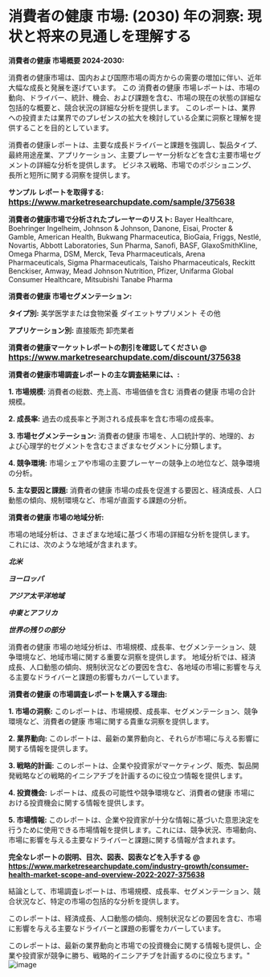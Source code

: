 # 消費者の健康 市場: (2030) 年の洞察: 現状と将来の見通しを理解する

<strong>消費者の健康 市場概要 2024-2030:</strong>

消費者の健康市場は、国内および国際市場の両方からの需要の増加に伴い、近年大幅な成長と発展を遂げています。 この 消費者の健康 市場レポートは、市場の動向、ドライバー、統計、機会、および課題を含む、市場の現在の状態の詳細な包括的な概要と、競合状況の詳細な分析を提供します。 このレポートは、業界への投資または業界でのプレゼンスの拡大を検討している企業に洞察と理解を提供することを目的としています。

消費者の健康レポートは、主要な成長ドライバーと課題を強調し、製品タイプ、最終用途産業、アプリケーション、主要プレーヤー分析などを含む主要市場セグメントの詳細な分析を提供します。 ビジネス戦略、市場でのポジショニング、長所と短所に関する洞察を提供します。



<strong>サンプル レポートを取得する: <a href=https://www.marketresearchupdate.com/sample/375638><font size=3 color=#0000ff>https://www.marketresearchupdate.com/sample/375638</font></a></strong>



<strong>消費者の健康市場で分析されたプレーヤーのリスト:</strong>
Bayer Healthcare, Boehringer Ingelheim, Johnson & Johnson, Danone, Eisai, Procter & Gamble, American Health, Bukwang Pharmaceutica, BioGaia, Friggs, Nestlé, Novartis, Abbott Laboratories, Sun Pharma, Sanofi, BASF, GlaxoSmithKline, Omega Pharma, DSM, Merck, Teva Pharmaceuticals, Arena Pharmaceuticals, Sigma Pharmaceuticals, Taisho Pharmaceuticals, Reckitt Benckiser, Amway, Mead Johnson Nutrition, Pfizer, Unifarma Global Consumer Healthcare, Mitsubishi Tanabe Pharma



<strong>消費者の健康 市場セグメンテーション:</strong>



<strong>タイプ別:</strong>
美学医学または食物栄養
ダイエットサプリメント
その他



<strong>アプリケーション別:</strong>
直接販売
卸売業者



<strong>消費者の健康マーケットレポートの割引を確認してください @ <a href=https://www.marketresearchupdate.com/discount/375638><font size=3 color=#0000ff>https://www.marketresearchupdate.com/discount/375638</font></a></strong>



<strong>消費者の健康市場調査レポートの主な調査結果には、:</strong>



<strong>1. 市場規模:</strong> 消費者の総数、売上高、市場価値を含む 消費者の健康 市場の合計規模。



<strong>2. 成長率:</strong> 過去の成長率と予測される成長率を含む市場の成長率。



<strong>3. 市場セグメンテーション:</strong> 消費者の健康 市場を、人口統計学的、地理的、および心理学的セグメントを含むさまざまなセグメントに分類します。



<strong>4. 競争環境:</strong> 市場シェアや市場の主要プレーヤーの競争上の地位など、競争環境の分析。



<strong>5. 主な要因と課題:</strong> 消費者の健康 市場の成長を促進する要因と、経済成長、人口動態の傾向、規制環境など、市場が直面する課題の分析。



<strong>消費者の健康 市場の地域分析:</strong>

市場の地域分析は、さまざまな地域に基づく市場の詳細な分析を提供します。 これには、次のような地域が含まれます。

<em>

<strong>北米</strong></em>
<em>

<strong>ヨーロッパ</strong></em>
<em>

<strong>アジア太平洋地域</strong></em>
<em>

<strong>中東とアフリカ</strong></em>
<em>

<strong>世界の残りの部分</strong></em>

消費者の健康 市場の地域分析は、市場規模、成長率、セグメンテーション、競争環境など、地域市場に関する重要な洞察を提供します。 地域分析では、経済成長、人口動態の傾向、規制状況などの要因を含む、各地域の市場に影響を与える主要なドライバーと課題の影響もカバーしています。



<strong>消費者の健康 の市場調査レポートを購入する理由:</strong>



<strong>1. 市場の洞察:</strong> このレポートは、市場規模、成長率、セグメンテーション、競争環境など、消費者の健康 市場に関する貴重な洞察を提供します。



<strong>2. 業界動向:</strong> このレポートは、最新の業界動向と、それらが市場に与える影響に関する情報を提供します。



<strong>3. 戦略的計画:</strong> このレポートは、企業や投資家がマーケティング、販売、製品開発戦略などの戦略的イニシアチブを計画するのに役立つ情報を提供します。



<strong>4. 投資機会:</strong> レポートは、成長の可能性や競争環境など、消費者の健康 市場における投資機会に関する情報を提供します。



<strong>5. 市場情報:</strong> このレポートは、企業や投資家が十分な情報に基づいた意思決定を行うために使用できる市場情報を提供します。これには、競争状況、市場動向、市場に影響を与える主要なドライバーと課題に関する情報が含まれます。



<strong><b>完全なレポートの説明、目次、図表、図表などを入手する @ <a href=https://www.marketresearchupdate.com/industry-growth/consumer-health-market-scope-and-overview-2022-2027-375638>https://www.marketresearchupdate.com/industry-growth/consumer-health-market-scope-and-overview-2022-2027-375638</a></b></strong>

結論として、市場調査レポートは、市場規模、成長率、セグメンテーション、競合状況など、特定の市場の包括的な分析を提供します。

このレポートは、経済成長、人口動態の傾向、規制状況などの要因を含む、市場に影響を与える主要なドライバーと課題の影響をカバーしています。

このレポートは、最新の業界動向と市場での投資機会に関する情報も提供し、企業や投資家が競争に勝ち、戦略的イニシアチブを計画するのに役立ちます。"
![image](https://github.com/renukap7961/renukap7961/assets/163852544/2baffc01-04b5-4df0-9790-2115c2b2a557)
